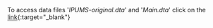 To access data files '*IPUMS-original.dta*' and '*Main.dta*' click on the [link](https://www.dropbox.com/scl/fo/jmq08t4w7pc7h8hi23aq2/h?rlkey=tobgqt1hw6enerurkeozobzev&dl=0){:target="_blank"}
